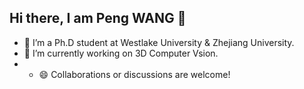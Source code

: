 ## Hi there, I am Peng WANG 👋

<!--
**wangpeng000/wangpeng000** is a ✨ _special_ ✨ repository because its `README.md` (this file) appears on your GitHub profile.

Here are some ideas to get you started:
-->

- 🌱 I’m a Ph.D student at Westlake University & Zhejiang University.
-  🔭 I’m currently working on 3D Computer Vsion.
-  - 😄 Collaborations or discussions are welcome!
<!-- - 👯 I’m looking to collaborate on ...
- 🤔 I’m looking for help with ...
- 💬 Ask me about ...
- 📫 How to reach me: ... -->
<!-- - ⚡ Fun fact: ... -->

<!-- <img align="right" src="https://github-readme-stats.vercel.app/api?username=wangpeng000&show_icons=true&icon_color=CE1D2D&text_color=718096&bg_color=ffffff&hide_title=true" /> -->